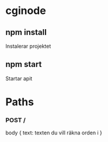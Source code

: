# cginode


## npm install 
Instalerar projektet

## npm start
Startar apit


# Paths
### POST /
body {
    text: texten du vill räkna orden i
}